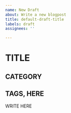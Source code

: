 ```yaml
---
name: New Draft
about: Write a new blogpost
title: default-draft-title
labels: draft
assignees: ''

---
```


# TITLE
## CATEGORY
## TAGS, HERE

WRITE HERE
